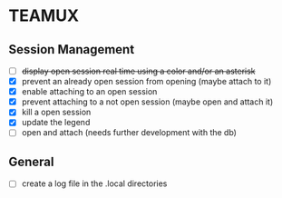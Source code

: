 # TEAMUX

## Session Management

- [ ] ~~display open session real time using a color and/or an asterisk~~
- [x] prevent an already open session from opening (maybe attach to it)
- [x] enable attaching to an open session
- [x] prevent attaching to a not open session (maybe open and attach it)
- [x] kill a open session
- [x] update the legend
- [ ] open and attach (needs further development with the db)

## General

- [ ] create a log file in the .local directories
